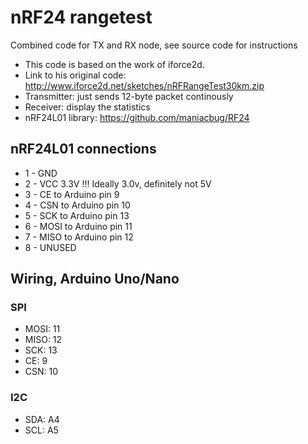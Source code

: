 # nRF24 rangetest
Combined code for TX and RX node, see source code for instructions

* This code is based on the work of iforce2d.
* Link to his original code: http://www.iforce2d.net/sketches/nRFRangeTest30km.zip
* Transmitter: just sends 12-byte packet continously
* Receiver: display the statistics
* nRF24L01 library: https://github.com/maniacbug/RF24

## nRF24L01 connections 
* 1 - GND
* 2 - VCC 3.3V !!! Ideally 3.0v, definitely not 5V
* 3 - CE to Arduino pin 9
* 4 - CSN to Arduino pin 10
* 5 - SCK to Arduino pin 13
* 6 - MOSI to Arduino pin 11
* 7 - MISO to Arduino pin 12
* 8 - UNUSED
 
## Wiring, Arduino Uno/Nano
### SPI
* MOSI: 11
* MISO: 12
* SCK: 13
* CE: 9
* CSN: 10

### I2C
* SDA: A4
* SCL: A5

